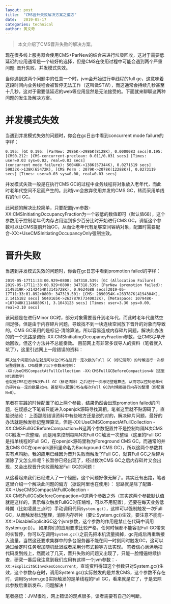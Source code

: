 ```yaml
---
layout: post
title:  "CMS晋升失败解决方案之偏方"
date:   2019-05-17
categories: technical
author: 黄文奇
---
```


> 本文介绍了CMS晋升失败的解决方案。

现在很多线上服务器会使用CMS+ParNew的结合来进行垃圾回收，这对于需要低延迟的应用通常是一个较好的选择，但是CMS在使用过程中可能会遇到两个严重问题: 晋升失败、并发模式失效。

当你遇到这两个问题中的任意一个时，jvm会开始进行单线程的full gc，这意味着这段时间内业务线程会被暂停无法工作（这叫做STW），而这通常会持续几秒甚至十几秒，这对于需要低延迟的web等应用显然是无法接受的。下面就来聊聊这两种问题的发生及解决方案。

# 并发模式失效

当遇到并发模式失效的问题时，你会在gc日志中看到concurrent mode failure的字样：

```
0.195: [GC 0.195: [ParNew: 2986K->2986K(8128K), 0.0000083 secs]0.195: [CMS0.212: [CMS-concurrent-preclean: 0.011/0.031 secs] [Times: user=0.03 sys=0.02, real=0.03 secs]
(concurrent mode failure): 56046K->138K(57344K), 0.0271519 secs] 59032K->138K(65472K), [CMS Perm : 2079K->2078K(12288K)], 0.0273119 secs] [Times: user=0.03 sys=0.00, real=0.03 secs]
```

并发模式失效一般是在执行CMS GC的过程中业务线程将对象放入老年代，而此时老年代空间不足而产生的。此时jvm会放弃使用并发的CMS GC，转而采用单线程的full GC。

此问题的解决比较简单，只要配置jvm参数-XX:CMSInitiatingOccupancyFraction为一个较低的数值即可（默认值68），这个参数用于控制老年代内存占用达到多少百分比时开始进行CMS GC，调低这个参数可以让CMS提前开始GC，从而让老年代有足够空间容纳对象，配置时需要配合-XX:+UseCMSInitiatingOccupancyOnly强制生效。

# 晋升失败
当遇到并发模式失效的问题时，你会在gc日志中看到promotion failed的字样：

```
2019-05-17T11:33:00.929+0800: 347318.539: [GC (Allocation Failure) 2019-05-17T11:33:00.929+0800: 347318.539: [ParNew (promotion failed): 2149319K->2142454K(3145728K), 0.9624688 secs]2019-05-17T11:33:01.892+0800: 347319.501: [CMS: 2890954K->263787K(4194304K), 2.1415182 secs] 5040165K->263787K(7340032K), [Metaspace: 107948K->107948K(1146880K)], 3.1043123 secs] [Times: user=3.30 sys=0.00, real=3.10 secs]
```

该问题是在进行Minor GC时，部分对象需要晋升到老年代，而此时老年代虽然空间足够，但是由于内存碎片问题，导致找不到一块连续空间放下晋升的对象而导致的。CMS GC采用的是标记-清除算法，所以容易造成内存碎片问题，解决此办法的的一个思路是调低-XX:CMSInitiatingOccupancyFraction参数，让CMS尽早开始回收，但这个方法并不总能奏效。
目前网上有非常多误导人的资料（笔者就入坑了），这里引述网上一段错误的资料：

```
解决这个问题的办法就是可以让CMS在进行一定次数的Full GC（标记清除）的时候进行一次标记整理算法，CMS提供了以下参数来控制：
-XX:UseCMSCompactAtFullCollection -XX:CMSFullGCBeforeCompaction=N（这里N代表数字）
也就是CMS在进行N次Full GC（标记清除）之后进行一次标记整理算法，从而可以控制老年代的碎片在一定的数量以内，甚至可以配置CMS在每次Full GC的时候都进行内存的整理（即配置N=0）。
```

笔者在实践的时候配置了如上两个参数，结果仍然会出现promotion failed的问题，在疑惑之下笔者只能进入openjdk源码寻找真相。笔者这里就不贴源码了，直接说结论：
上面那段错误资料中有些地方还是说的对的，解决碎片问题，最好的办法就是触发标记整理算法，但是-XX:UseCMSCompactAtFullCollection -XX:CMSFullGCBeforeCompaction=N这两个参数配置并不是控制每隔N次CMS GC触发一次整理，而是用来控制每隔N次Full GC触发一次整理（这里的Full GC是指单线程的Full GC，在openjdk源码里称为Foreground CMS GC，而通常的并发CMS GC在openjdk源码里命名为Background CMS GC），所以这两个参数其实有点鸡肋，我的应用已经因为晋升失败而触发了Full GC，就算Full GC之后碎片消除了又怎么样呢？长暂停已经出现了，经过数次CMS GC之后内存碎片又会出现，又会出现晋升失败而触发Full GC的问题！

从这看起来我们已经进入了一个怪圈，这个问题好像无解了。其实还有出路，笔者这里介绍一个解决此问题的偏方（据说阿里也在使用）：
思路就是除了配置-XX:+UseCMSCompactAtFullCollection -XX:CMSFullGCsBeforeCompaction=0这两个参数之外（其实这两个参数默认值就是这样的，表示每次触发FullGC时压缩堆，可以不用配置），还要在每天业务低峰期（比如凌晨三点时）手动调用代码`System.gc()`，这样可以强制触发一次Full GC，从而触发标记整理，消除内存碎片（要让System.gc()生效，要注意不能有-XX:+DisableExplicitGC这个jvm参数，这个参数的作用是禁止在代码中调用System.gc()）。 如果你们的应用要求比较严格，任何时候都不能容忍Full GC带来的长暂停，你可以在调用`System.gc()`之前先把本机流量摘掉，gc完成后再重新接入流量，当然这还要求集群中的多台服务器不能在同一时刻同时触发GC，这可以通过给定时任务增加随机延迟或者采用分布式锁等方法实现。
笔者信心满满地把代码发到线上，然而过了几天，晋升失败的问题又出现了，只能一脸懵逼继续排查，研究一番后我注意到我们应用有这样一个jvm参数：`-XX:+ExplicitGCInvokesConcurrent`，查询资料得知这个参数只对System.gc()生效，这个参数存在时，调用System.gc()实际触发的是并发CMS，这个参数不存在时，调用System.gc()实际触发的是单线程的Full GC，看来就是它了，于是去除此参数后重新发布，问题解决！

笔者感悟：JVM很难，网上错误的观点很多，读者需要有自己的判断。
